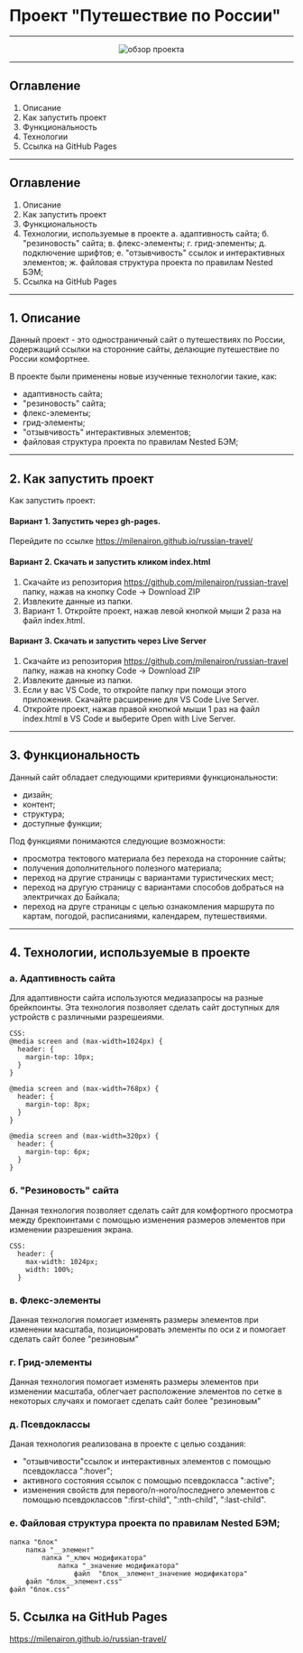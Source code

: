 # Проект "Путешествие по России"

---

<div align="center">
<img src='/images/Обзор проекта.gif' alt='обзор проекта'>
</div>

---

## Оглавление

1. Описание
2. Как запустить проект
3. Функциональность
4. Технологии
5. Ссылка на GitHub Pages

---

## Оглавление

1. Описание
2. Как запустить проект
3. Функциональность
4. Технологии, используемые в проекте
   а. адаптивность сайта;
   б. "резиновость" сайта;
   в. флекc-элементы;
   г. грид-элементы;
   д. подключение шрифтов;
   е. "отзывчивость" ссылок и интерактивных элементов;
   ж. файловая структура проекта по правилам Nested БЭМ;
5. Ссылка на GitHub Pages

---

## 1. Описание

Данный проект - это одностраничный сайт о путешествиях по России, содержащий ссылки на сторонние сайты, делающие путешествие по России комфортнее.

В проекте были применены новые изученные технологии такие, как:

- адаптивность сайта;
- "резиновость" сайта;
- флекc-элементы;
- грид-элементы;
- "отзывчивость" интерактивных элементов;
- файловая структура проекта по правилам Nested БЭМ;

---

## 2. Как запустить проект

Как запустить проект:

#### Вариант 1. Запустить через gh-pages.

Перейдите по ссылке https://milenairon.github.io/russian-travel/

#### Вариант 2. Скачать и запустить кликом index.html

1. Скачайте из репозитория https://github.com/milenairon/russian-travel папку, нажав на кнопку Code → Download ZIP
2. Извлеките данные из папки.
3. Вариант 1. Откройте проект, нажав левой кнопкой мыши 2 раза на файл index.html.

#### Вариант 3. Скачать и запустить через Live Server

1. Скачайте из репозитория https://github.com/milenairon/russian-travel папку, нажав на кнопку Code → Download ZIP
2. Извлеките данные из папки.
3. Если у вас VS Code, то откройте папку при помощи этого приложения. Скачайте расширение для VS Code Live Server.
4. Откройте проект, нажав правой кнопкой мыши 1 раз на файл index.html в VS Code и выберите Open with Live Server.

---

## 3. Функциональность

Данный сайт обладает следующими критериями функциональности:

- дизайн;
- контент;
- структура;
- доступные функции;

Под функциями понимаются следующие возможности:

- просмотра тектового материала без перехода на сторонние сайты;
- получения дополнительного полезного материала;
- переход на другие страницы с вариантами туристических мест;
- переход на другую страницу с вариантами способов добраться на электричках до Байкала;
- переход на друге страницы с целью ознакомления маршрута по картам, погодой, расписаниями, календарем, путешествиями.

---

## 4. Технологии, используемые в проекте

### а. Адаптивность сайта

Для адаптивности сайта используются медиазапросы на разные брейкпоинты. Эта технология позволяет сделать сайт доступных для устройств с различными разрешеиями.

```
CSS:
@media screen and (max-width=1024px) {
  header: {
    margin-top: 10px;
  }
}

@media screen and (max-width=768px) {
  header: {
    margin-top: 8px;
  }
}

@media screen and (max-width=320px) {
  header: {
    margin-top: 6px;
  }
}
```

### б. "Резиновость" сайта

Данная технология позволяет сделать сайт для комфортного просмотра между брекпоинтами с помощью изменения размеров элементов при изменении разрешения экрана.

```
CSS:
  header: {
    max-width: 1024px;
    width: 100%;
  }

```

### в. Флекс-элементы

Данная технология помогает изменять размеры элементов при изменении масштаба, позиционировать элементы по оси z и помогает сделать сайт более "резиновым"

### г. Грид-элементы

Данная технология помогает изменять размеры элементов при изменении масштаба, облегчает расположение элементов по сетке в некоторых случаях и помогает сделать сайт более "резиновым"

### д. Псевдоклассы

Даная технология реализована в проекте с целью создания:

- "отзывчивости"ссылок и интерактивных элементов с помощью псевдокласса ":hover";
- активного состояния ссылок с помощью псевдокласса ":active";
- изменения свойств для первого/n-ного/последнего элементов с помощью псевдоклассов ":first-child", ":nth-child", ":last-child".

### е. Файловая структура проекта по правилам Nested БЭМ;

```
папка "блок"
    папка "__элемент"
        папка "_ключ модификатора"
            папка "_значение модификатора"
                файл  "блок__элемент_значение модификатора"
    файл "блок__элемент.css"
файл "блок.css"
```

## 5. Ссылка на GitHub Pages

https://milenairon.github.io/russian-travel/
